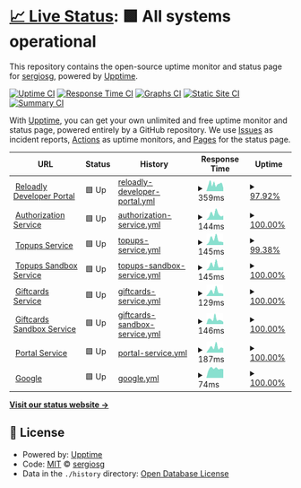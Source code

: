 # [📈 Live Status](https://sergiosg.github.io/poc-uptime): <!--live status--> **🟩 All systems operational**

This repository contains the open-source uptime monitor and status page for [sergiosg](https://sergiosg.github.io/poc-uptime), powered by [Upptime](https://github.com/upptime/upptime).

[![Uptime CI](https://github.com/sergiosg/poc-uptime/workflows/Uptime%20CI/badge.svg)](https://github.com/sergiosg/poc-uptime/actions?query=workflow%3A%22Uptime+CI%22)
[![Response Time CI](https://github.com/sergiosg/poc-uptime/workflows/Response%20Time%20CI/badge.svg)](https://github.com/sergiosg/poc-uptime/actions?query=workflow%3A%22Response+Time+CI%22)
[![Graphs CI](https://github.com/sergiosg/poc-uptime/workflows/Graphs%20CI/badge.svg)](https://github.com/sergiosg/poc-uptime/actions?query=workflow%3A%22Graphs+CI%22)
[![Static Site CI](https://github.com/sergiosg/poc-uptime/workflows/Static%20Site%20CI/badge.svg)](https://github.com/sergiosg/poc-uptime/actions?query=workflow%3A%22Static+Site+CI%22)
[![Summary CI](https://github.com/sergiosg/poc-uptime/workflows/Summary%20CI/badge.svg)](https://github.com/sergiosg/poc-uptime/actions?query=workflow%3A%22Summary+CI%22)

With [Upptime](https://upptime.js.org), you can get your own unlimited and free uptime monitor and status page, powered entirely by a GitHub repository. We use [Issues](https://github.com/sergiosg/poc-uptime/issues) as incident reports, [Actions](https://github.com/sergiosg/poc-uptime/actions) as uptime monitors, and [Pages](https://sergiosg.github.io/poc-uptime) for the status page.

<!--start: status pages-->
<!-- This summary is generated by Upptime (https://github.com/upptime/upptime) -->
<!-- Do not edit this manually, your changes will be overwritten -->
<!-- prettier-ignore -->
| URL | Status | History | Response Time | Uptime |
| --- | ------ | ------- | ------------- | ------ |
| <img alt="" src="https://favicons.githubusercontent.com/www.reloadly.com" height="13"> [Reloadly Developer Portal](https://www.reloadly.com) | 🟩 Up | [reloadly-developer-portal.yml](https://github.com/sergiosg/poc-uptime/commits/HEAD/history/reloadly-developer-portal.yml) | <details><summary><img alt="Response time graph" src="./graphs/reloadly-developer-portal/response-time-week.png" height="20"> 359ms</summary><br><a href="https://sergiosg.github.io/poc-uptime/history/reloadly-developer-portal"><img alt="Response time 352" src="https://img.shields.io/endpoint?url=https%3A%2F%2Fraw.githubusercontent.com%2Fsergiosg%2Fpoc-uptime%2FHEAD%2Fapi%2Freloadly-developer-portal%2Fresponse-time.json"></a><br><a href="https://sergiosg.github.io/poc-uptime/history/reloadly-developer-portal"><img alt="24-hour response time 321" src="https://img.shields.io/endpoint?url=https%3A%2F%2Fraw.githubusercontent.com%2Fsergiosg%2Fpoc-uptime%2FHEAD%2Fapi%2Freloadly-developer-portal%2Fresponse-time-day.json"></a><br><a href="https://sergiosg.github.io/poc-uptime/history/reloadly-developer-portal"><img alt="7-day response time 359" src="https://img.shields.io/endpoint?url=https%3A%2F%2Fraw.githubusercontent.com%2Fsergiosg%2Fpoc-uptime%2FHEAD%2Fapi%2Freloadly-developer-portal%2Fresponse-time-week.json"></a><br><a href="https://sergiosg.github.io/poc-uptime/history/reloadly-developer-portal"><img alt="30-day response time 359" src="https://img.shields.io/endpoint?url=https%3A%2F%2Fraw.githubusercontent.com%2Fsergiosg%2Fpoc-uptime%2FHEAD%2Fapi%2Freloadly-developer-portal%2Fresponse-time-month.json"></a><br><a href="https://sergiosg.github.io/poc-uptime/history/reloadly-developer-portal"><img alt="1-year response time 352" src="https://img.shields.io/endpoint?url=https%3A%2F%2Fraw.githubusercontent.com%2Fsergiosg%2Fpoc-uptime%2FHEAD%2Fapi%2Freloadly-developer-portal%2Fresponse-time-year.json"></a></details> | <details><summary><a href="https://sergiosg.github.io/poc-uptime/history/reloadly-developer-portal">97.92%</a></summary><a href="https://sergiosg.github.io/poc-uptime/history/reloadly-developer-portal"><img alt="All-time uptime 99.83%" src="https://img.shields.io/endpoint?url=https%3A%2F%2Fraw.githubusercontent.com%2Fsergiosg%2Fpoc-uptime%2FHEAD%2Fapi%2Freloadly-developer-portal%2Fuptime.json"></a><br><a href="https://sergiosg.github.io/poc-uptime/history/reloadly-developer-portal"><img alt="24-hour uptime 100.00%" src="https://img.shields.io/endpoint?url=https%3A%2F%2Fraw.githubusercontent.com%2Fsergiosg%2Fpoc-uptime%2FHEAD%2Fapi%2Freloadly-developer-portal%2Fuptime-day.json"></a><br><a href="https://sergiosg.github.io/poc-uptime/history/reloadly-developer-portal"><img alt="7-day uptime 97.92%" src="https://img.shields.io/endpoint?url=https%3A%2F%2Fraw.githubusercontent.com%2Fsergiosg%2Fpoc-uptime%2FHEAD%2Fapi%2Freloadly-developer-portal%2Fuptime-week.json"></a><br><a href="https://sergiosg.github.io/poc-uptime/history/reloadly-developer-portal"><img alt="30-day uptime 99.52%" src="https://img.shields.io/endpoint?url=https%3A%2F%2Fraw.githubusercontent.com%2Fsergiosg%2Fpoc-uptime%2FHEAD%2Fapi%2Freloadly-developer-portal%2Fuptime-month.json"></a><br><a href="https://sergiosg.github.io/poc-uptime/history/reloadly-developer-portal"><img alt="1-year uptime 99.83%" src="https://img.shields.io/endpoint?url=https%3A%2F%2Fraw.githubusercontent.com%2Fsergiosg%2Fpoc-uptime%2FHEAD%2Fapi%2Freloadly-developer-portal%2Fuptime-year.json"></a></details>
| <img alt="" src="https://favicons.githubusercontent.com/auth.reloadly.com" height="13"> [Authorization Service](https://auth.reloadly.com) | 🟩 Up | [authorization-service.yml](https://github.com/sergiosg/poc-uptime/commits/HEAD/history/authorization-service.yml) | <details><summary><img alt="Response time graph" src="./graphs/authorization-service/response-time-week.png" height="20"> 144ms</summary><br><a href="https://sergiosg.github.io/poc-uptime/history/authorization-service"><img alt="Response time 175" src="https://img.shields.io/endpoint?url=https%3A%2F%2Fraw.githubusercontent.com%2Fsergiosg%2Fpoc-uptime%2FHEAD%2Fapi%2Fauthorization-service%2Fresponse-time.json"></a><br><a href="https://sergiosg.github.io/poc-uptime/history/authorization-service"><img alt="24-hour response time 64" src="https://img.shields.io/endpoint?url=https%3A%2F%2Fraw.githubusercontent.com%2Fsergiosg%2Fpoc-uptime%2FHEAD%2Fapi%2Fauthorization-service%2Fresponse-time-day.json"></a><br><a href="https://sergiosg.github.io/poc-uptime/history/authorization-service"><img alt="7-day response time 144" src="https://img.shields.io/endpoint?url=https%3A%2F%2Fraw.githubusercontent.com%2Fsergiosg%2Fpoc-uptime%2FHEAD%2Fapi%2Fauthorization-service%2Fresponse-time-week.json"></a><br><a href="https://sergiosg.github.io/poc-uptime/history/authorization-service"><img alt="30-day response time 113" src="https://img.shields.io/endpoint?url=https%3A%2F%2Fraw.githubusercontent.com%2Fsergiosg%2Fpoc-uptime%2FHEAD%2Fapi%2Fauthorization-service%2Fresponse-time-month.json"></a><br><a href="https://sergiosg.github.io/poc-uptime/history/authorization-service"><img alt="1-year response time 175" src="https://img.shields.io/endpoint?url=https%3A%2F%2Fraw.githubusercontent.com%2Fsergiosg%2Fpoc-uptime%2FHEAD%2Fapi%2Fauthorization-service%2Fresponse-time-year.json"></a></details> | <details><summary><a href="https://sergiosg.github.io/poc-uptime/history/authorization-service">100.00%</a></summary><a href="https://sergiosg.github.io/poc-uptime/history/authorization-service"><img alt="All-time uptime 100.00%" src="https://img.shields.io/endpoint?url=https%3A%2F%2Fraw.githubusercontent.com%2Fsergiosg%2Fpoc-uptime%2FHEAD%2Fapi%2Fauthorization-service%2Fuptime.json"></a><br><a href="https://sergiosg.github.io/poc-uptime/history/authorization-service"><img alt="24-hour uptime 100.00%" src="https://img.shields.io/endpoint?url=https%3A%2F%2Fraw.githubusercontent.com%2Fsergiosg%2Fpoc-uptime%2FHEAD%2Fapi%2Fauthorization-service%2Fuptime-day.json"></a><br><a href="https://sergiosg.github.io/poc-uptime/history/authorization-service"><img alt="7-day uptime 100.00%" src="https://img.shields.io/endpoint?url=https%3A%2F%2Fraw.githubusercontent.com%2Fsergiosg%2Fpoc-uptime%2FHEAD%2Fapi%2Fauthorization-service%2Fuptime-week.json"></a><br><a href="https://sergiosg.github.io/poc-uptime/history/authorization-service"><img alt="30-day uptime 100.00%" src="https://img.shields.io/endpoint?url=https%3A%2F%2Fraw.githubusercontent.com%2Fsergiosg%2Fpoc-uptime%2FHEAD%2Fapi%2Fauthorization-service%2Fuptime-month.json"></a><br><a href="https://sergiosg.github.io/poc-uptime/history/authorization-service"><img alt="1-year uptime 100.00%" src="https://img.shields.io/endpoint?url=https%3A%2F%2Fraw.githubusercontent.com%2Fsergiosg%2Fpoc-uptime%2FHEAD%2Fapi%2Fauthorization-service%2Fuptime-year.json"></a></details>
| <img alt="" src="https://favicons.githubusercontent.com/topups.reloadly.com" height="13"> [Topups Service](https://topups.reloadly.com) | 🟩 Up | [topups-service.yml](https://github.com/sergiosg/poc-uptime/commits/HEAD/history/topups-service.yml) | <details><summary><img alt="Response time graph" src="./graphs/topups-service/response-time-week.png" height="20"> 145ms</summary><br><a href="https://sergiosg.github.io/poc-uptime/history/topups-service"><img alt="Response time 192" src="https://img.shields.io/endpoint?url=https%3A%2F%2Fraw.githubusercontent.com%2Fsergiosg%2Fpoc-uptime%2FHEAD%2Fapi%2Ftopups-service%2Fresponse-time.json"></a><br><a href="https://sergiosg.github.io/poc-uptime/history/topups-service"><img alt="24-hour response time 105" src="https://img.shields.io/endpoint?url=https%3A%2F%2Fraw.githubusercontent.com%2Fsergiosg%2Fpoc-uptime%2FHEAD%2Fapi%2Ftopups-service%2Fresponse-time-day.json"></a><br><a href="https://sergiosg.github.io/poc-uptime/history/topups-service"><img alt="7-day response time 145" src="https://img.shields.io/endpoint?url=https%3A%2F%2Fraw.githubusercontent.com%2Fsergiosg%2Fpoc-uptime%2FHEAD%2Fapi%2Ftopups-service%2Fresponse-time-week.json"></a><br><a href="https://sergiosg.github.io/poc-uptime/history/topups-service"><img alt="30-day response time 130" src="https://img.shields.io/endpoint?url=https%3A%2F%2Fraw.githubusercontent.com%2Fsergiosg%2Fpoc-uptime%2FHEAD%2Fapi%2Ftopups-service%2Fresponse-time-month.json"></a><br><a href="https://sergiosg.github.io/poc-uptime/history/topups-service"><img alt="1-year response time 192" src="https://img.shields.io/endpoint?url=https%3A%2F%2Fraw.githubusercontent.com%2Fsergiosg%2Fpoc-uptime%2FHEAD%2Fapi%2Ftopups-service%2Fresponse-time-year.json"></a></details> | <details><summary><a href="https://sergiosg.github.io/poc-uptime/history/topups-service">99.38%</a></summary><a href="https://sergiosg.github.io/poc-uptime/history/topups-service"><img alt="All-time uptime 99.77%" src="https://img.shields.io/endpoint?url=https%3A%2F%2Fraw.githubusercontent.com%2Fsergiosg%2Fpoc-uptime%2FHEAD%2Fapi%2Ftopups-service%2Fuptime.json"></a><br><a href="https://sergiosg.github.io/poc-uptime/history/topups-service"><img alt="24-hour uptime 95.65%" src="https://img.shields.io/endpoint?url=https%3A%2F%2Fraw.githubusercontent.com%2Fsergiosg%2Fpoc-uptime%2FHEAD%2Fapi%2Ftopups-service%2Fuptime-day.json"></a><br><a href="https://sergiosg.github.io/poc-uptime/history/topups-service"><img alt="7-day uptime 99.38%" src="https://img.shields.io/endpoint?url=https%3A%2F%2Fraw.githubusercontent.com%2Fsergiosg%2Fpoc-uptime%2FHEAD%2Fapi%2Ftopups-service%2Fuptime-week.json"></a><br><a href="https://sergiosg.github.io/poc-uptime/history/topups-service"><img alt="30-day uptime 99.36%" src="https://img.shields.io/endpoint?url=https%3A%2F%2Fraw.githubusercontent.com%2Fsergiosg%2Fpoc-uptime%2FHEAD%2Fapi%2Ftopups-service%2Fuptime-month.json"></a><br><a href="https://sergiosg.github.io/poc-uptime/history/topups-service"><img alt="1-year uptime 99.77%" src="https://img.shields.io/endpoint?url=https%3A%2F%2Fraw.githubusercontent.com%2Fsergiosg%2Fpoc-uptime%2FHEAD%2Fapi%2Ftopups-service%2Fuptime-year.json"></a></details>
| <img alt="" src="https://favicons.githubusercontent.com/topups-sandbox.reloadly.com" height="13"> [Topups Sandbox Service](https://topups-sandbox.reloadly.com) | 🟩 Up | [topups-sandbox-service.yml](https://github.com/sergiosg/poc-uptime/commits/HEAD/history/topups-sandbox-service.yml) | <details><summary><img alt="Response time graph" src="./graphs/topups-sandbox-service/response-time-week.png" height="20"> 145ms</summary><br><a href="https://sergiosg.github.io/poc-uptime/history/topups-sandbox-service"><img alt="Response time 186" src="https://img.shields.io/endpoint?url=https%3A%2F%2Fraw.githubusercontent.com%2Fsergiosg%2Fpoc-uptime%2FHEAD%2Fapi%2Ftopups-sandbox-service%2Fresponse-time.json"></a><br><a href="https://sergiosg.github.io/poc-uptime/history/topups-sandbox-service"><img alt="24-hour response time 73" src="https://img.shields.io/endpoint?url=https%3A%2F%2Fraw.githubusercontent.com%2Fsergiosg%2Fpoc-uptime%2FHEAD%2Fapi%2Ftopups-sandbox-service%2Fresponse-time-day.json"></a><br><a href="https://sergiosg.github.io/poc-uptime/history/topups-sandbox-service"><img alt="7-day response time 145" src="https://img.shields.io/endpoint?url=https%3A%2F%2Fraw.githubusercontent.com%2Fsergiosg%2Fpoc-uptime%2FHEAD%2Fapi%2Ftopups-sandbox-service%2Fresponse-time-week.json"></a><br><a href="https://sergiosg.github.io/poc-uptime/history/topups-sandbox-service"><img alt="30-day response time 124" src="https://img.shields.io/endpoint?url=https%3A%2F%2Fraw.githubusercontent.com%2Fsergiosg%2Fpoc-uptime%2FHEAD%2Fapi%2Ftopups-sandbox-service%2Fresponse-time-month.json"></a><br><a href="https://sergiosg.github.io/poc-uptime/history/topups-sandbox-service"><img alt="1-year response time 186" src="https://img.shields.io/endpoint?url=https%3A%2F%2Fraw.githubusercontent.com%2Fsergiosg%2Fpoc-uptime%2FHEAD%2Fapi%2Ftopups-sandbox-service%2Fresponse-time-year.json"></a></details> | <details><summary><a href="https://sergiosg.github.io/poc-uptime/history/topups-sandbox-service">100.00%</a></summary><a href="https://sergiosg.github.io/poc-uptime/history/topups-sandbox-service"><img alt="All-time uptime 99.88%" src="https://img.shields.io/endpoint?url=https%3A%2F%2Fraw.githubusercontent.com%2Fsergiosg%2Fpoc-uptime%2FHEAD%2Fapi%2Ftopups-sandbox-service%2Fuptime.json"></a><br><a href="https://sergiosg.github.io/poc-uptime/history/topups-sandbox-service"><img alt="24-hour uptime 100.00%" src="https://img.shields.io/endpoint?url=https%3A%2F%2Fraw.githubusercontent.com%2Fsergiosg%2Fpoc-uptime%2FHEAD%2Fapi%2Ftopups-sandbox-service%2Fuptime-day.json"></a><br><a href="https://sergiosg.github.io/poc-uptime/history/topups-sandbox-service"><img alt="7-day uptime 100.00%" src="https://img.shields.io/endpoint?url=https%3A%2F%2Fraw.githubusercontent.com%2Fsergiosg%2Fpoc-uptime%2FHEAD%2Fapi%2Ftopups-sandbox-service%2Fuptime-week.json"></a><br><a href="https://sergiosg.github.io/poc-uptime/history/topups-sandbox-service"><img alt="30-day uptime 99.91%" src="https://img.shields.io/endpoint?url=https%3A%2F%2Fraw.githubusercontent.com%2Fsergiosg%2Fpoc-uptime%2FHEAD%2Fapi%2Ftopups-sandbox-service%2Fuptime-month.json"></a><br><a href="https://sergiosg.github.io/poc-uptime/history/topups-sandbox-service"><img alt="1-year uptime 99.88%" src="https://img.shields.io/endpoint?url=https%3A%2F%2Fraw.githubusercontent.com%2Fsergiosg%2Fpoc-uptime%2FHEAD%2Fapi%2Ftopups-sandbox-service%2Fuptime-year.json"></a></details>
| <img alt="" src="https://favicons.githubusercontent.com/giftcards.reloadly.com" height="13"> [Giftcards Service](https://giftcards.reloadly.com) | 🟩 Up | [giftcards-service.yml](https://github.com/sergiosg/poc-uptime/commits/HEAD/history/giftcards-service.yml) | <details><summary><img alt="Response time graph" src="./graphs/giftcards-service/response-time-week.png" height="20"> 129ms</summary><br><a href="https://sergiosg.github.io/poc-uptime/history/giftcards-service"><img alt="Response time 163" src="https://img.shields.io/endpoint?url=https%3A%2F%2Fraw.githubusercontent.com%2Fsergiosg%2Fpoc-uptime%2FHEAD%2Fapi%2Fgiftcards-service%2Fresponse-time.json"></a><br><a href="https://sergiosg.github.io/poc-uptime/history/giftcards-service"><img alt="24-hour response time 90" src="https://img.shields.io/endpoint?url=https%3A%2F%2Fraw.githubusercontent.com%2Fsergiosg%2Fpoc-uptime%2FHEAD%2Fapi%2Fgiftcards-service%2Fresponse-time-day.json"></a><br><a href="https://sergiosg.github.io/poc-uptime/history/giftcards-service"><img alt="7-day response time 129" src="https://img.shields.io/endpoint?url=https%3A%2F%2Fraw.githubusercontent.com%2Fsergiosg%2Fpoc-uptime%2FHEAD%2Fapi%2Fgiftcards-service%2Fresponse-time-week.json"></a><br><a href="https://sergiosg.github.io/poc-uptime/history/giftcards-service"><img alt="30-day response time 107" src="https://img.shields.io/endpoint?url=https%3A%2F%2Fraw.githubusercontent.com%2Fsergiosg%2Fpoc-uptime%2FHEAD%2Fapi%2Fgiftcards-service%2Fresponse-time-month.json"></a><br><a href="https://sergiosg.github.io/poc-uptime/history/giftcards-service"><img alt="1-year response time 163" src="https://img.shields.io/endpoint?url=https%3A%2F%2Fraw.githubusercontent.com%2Fsergiosg%2Fpoc-uptime%2FHEAD%2Fapi%2Fgiftcards-service%2Fresponse-time-year.json"></a></details> | <details><summary><a href="https://sergiosg.github.io/poc-uptime/history/giftcards-service">100.00%</a></summary><a href="https://sergiosg.github.io/poc-uptime/history/giftcards-service"><img alt="All-time uptime 99.98%" src="https://img.shields.io/endpoint?url=https%3A%2F%2Fraw.githubusercontent.com%2Fsergiosg%2Fpoc-uptime%2FHEAD%2Fapi%2Fgiftcards-service%2Fuptime.json"></a><br><a href="https://sergiosg.github.io/poc-uptime/history/giftcards-service"><img alt="24-hour uptime 100.00%" src="https://img.shields.io/endpoint?url=https%3A%2F%2Fraw.githubusercontent.com%2Fsergiosg%2Fpoc-uptime%2FHEAD%2Fapi%2Fgiftcards-service%2Fuptime-day.json"></a><br><a href="https://sergiosg.github.io/poc-uptime/history/giftcards-service"><img alt="7-day uptime 100.00%" src="https://img.shields.io/endpoint?url=https%3A%2F%2Fraw.githubusercontent.com%2Fsergiosg%2Fpoc-uptime%2FHEAD%2Fapi%2Fgiftcards-service%2Fuptime-week.json"></a><br><a href="https://sergiosg.github.io/poc-uptime/history/giftcards-service"><img alt="30-day uptime 100.00%" src="https://img.shields.io/endpoint?url=https%3A%2F%2Fraw.githubusercontent.com%2Fsergiosg%2Fpoc-uptime%2FHEAD%2Fapi%2Fgiftcards-service%2Fuptime-month.json"></a><br><a href="https://sergiosg.github.io/poc-uptime/history/giftcards-service"><img alt="1-year uptime 99.98%" src="https://img.shields.io/endpoint?url=https%3A%2F%2Fraw.githubusercontent.com%2Fsergiosg%2Fpoc-uptime%2FHEAD%2Fapi%2Fgiftcards-service%2Fuptime-year.json"></a></details>
| <img alt="" src="https://favicons.githubusercontent.com/giftcards-sandbox.reloadly.com" height="13"> [Giftcards Sandbox Service](https://giftcards-sandbox.reloadly.com) | 🟩 Up | [giftcards-sandbox-service.yml](https://github.com/sergiosg/poc-uptime/commits/HEAD/history/giftcards-sandbox-service.yml) | <details><summary><img alt="Response time graph" src="./graphs/giftcards-sandbox-service/response-time-week.png" height="20"> 146ms</summary><br><a href="https://sergiosg.github.io/poc-uptime/history/giftcards-sandbox-service"><img alt="Response time 161" src="https://img.shields.io/endpoint?url=https%3A%2F%2Fraw.githubusercontent.com%2Fsergiosg%2Fpoc-uptime%2FHEAD%2Fapi%2Fgiftcards-sandbox-service%2Fresponse-time.json"></a><br><a href="https://sergiosg.github.io/poc-uptime/history/giftcards-sandbox-service"><img alt="24-hour response time 81" src="https://img.shields.io/endpoint?url=https%3A%2F%2Fraw.githubusercontent.com%2Fsergiosg%2Fpoc-uptime%2FHEAD%2Fapi%2Fgiftcards-sandbox-service%2Fresponse-time-day.json"></a><br><a href="https://sergiosg.github.io/poc-uptime/history/giftcards-sandbox-service"><img alt="7-day response time 146" src="https://img.shields.io/endpoint?url=https%3A%2F%2Fraw.githubusercontent.com%2Fsergiosg%2Fpoc-uptime%2FHEAD%2Fapi%2Fgiftcards-sandbox-service%2Fresponse-time-week.json"></a><br><a href="https://sergiosg.github.io/poc-uptime/history/giftcards-sandbox-service"><img alt="30-day response time 118" src="https://img.shields.io/endpoint?url=https%3A%2F%2Fraw.githubusercontent.com%2Fsergiosg%2Fpoc-uptime%2FHEAD%2Fapi%2Fgiftcards-sandbox-service%2Fresponse-time-month.json"></a><br><a href="https://sergiosg.github.io/poc-uptime/history/giftcards-sandbox-service"><img alt="1-year response time 161" src="https://img.shields.io/endpoint?url=https%3A%2F%2Fraw.githubusercontent.com%2Fsergiosg%2Fpoc-uptime%2FHEAD%2Fapi%2Fgiftcards-sandbox-service%2Fresponse-time-year.json"></a></details> | <details><summary><a href="https://sergiosg.github.io/poc-uptime/history/giftcards-sandbox-service">100.00%</a></summary><a href="https://sergiosg.github.io/poc-uptime/history/giftcards-sandbox-service"><img alt="All-time uptime 99.99%" src="https://img.shields.io/endpoint?url=https%3A%2F%2Fraw.githubusercontent.com%2Fsergiosg%2Fpoc-uptime%2FHEAD%2Fapi%2Fgiftcards-sandbox-service%2Fuptime.json"></a><br><a href="https://sergiosg.github.io/poc-uptime/history/giftcards-sandbox-service"><img alt="24-hour uptime 100.00%" src="https://img.shields.io/endpoint?url=https%3A%2F%2Fraw.githubusercontent.com%2Fsergiosg%2Fpoc-uptime%2FHEAD%2Fapi%2Fgiftcards-sandbox-service%2Fuptime-day.json"></a><br><a href="https://sergiosg.github.io/poc-uptime/history/giftcards-sandbox-service"><img alt="7-day uptime 100.00%" src="https://img.shields.io/endpoint?url=https%3A%2F%2Fraw.githubusercontent.com%2Fsergiosg%2Fpoc-uptime%2FHEAD%2Fapi%2Fgiftcards-sandbox-service%2Fuptime-week.json"></a><br><a href="https://sergiosg.github.io/poc-uptime/history/giftcards-sandbox-service"><img alt="30-day uptime 100.00%" src="https://img.shields.io/endpoint?url=https%3A%2F%2Fraw.githubusercontent.com%2Fsergiosg%2Fpoc-uptime%2FHEAD%2Fapi%2Fgiftcards-sandbox-service%2Fuptime-month.json"></a><br><a href="https://sergiosg.github.io/poc-uptime/history/giftcards-sandbox-service"><img alt="1-year uptime 99.99%" src="https://img.shields.io/endpoint?url=https%3A%2F%2Fraw.githubusercontent.com%2Fsergiosg%2Fpoc-uptime%2FHEAD%2Fapi%2Fgiftcards-sandbox-service%2Fuptime-year.json"></a></details>
| <img alt="" src="https://favicons.githubusercontent.com/portal2.reloadly.com" height="13"> [Portal Service](https://portal2.reloadly.com) | 🟩 Up | [portal-service.yml](https://github.com/sergiosg/poc-uptime/commits/HEAD/history/portal-service.yml) | <details><summary><img alt="Response time graph" src="./graphs/portal-service/response-time-week.png" height="20"> 187ms</summary><br><a href="https://sergiosg.github.io/poc-uptime/history/portal-service"><img alt="Response time 243" src="https://img.shields.io/endpoint?url=https%3A%2F%2Fraw.githubusercontent.com%2Fsergiosg%2Fpoc-uptime%2FHEAD%2Fapi%2Fportal-service%2Fresponse-time.json"></a><br><a href="https://sergiosg.github.io/poc-uptime/history/portal-service"><img alt="24-hour response time 143" src="https://img.shields.io/endpoint?url=https%3A%2F%2Fraw.githubusercontent.com%2Fsergiosg%2Fpoc-uptime%2FHEAD%2Fapi%2Fportal-service%2Fresponse-time-day.json"></a><br><a href="https://sergiosg.github.io/poc-uptime/history/portal-service"><img alt="7-day response time 187" src="https://img.shields.io/endpoint?url=https%3A%2F%2Fraw.githubusercontent.com%2Fsergiosg%2Fpoc-uptime%2FHEAD%2Fapi%2Fportal-service%2Fresponse-time-week.json"></a><br><a href="https://sergiosg.github.io/poc-uptime/history/portal-service"><img alt="30-day response time 165" src="https://img.shields.io/endpoint?url=https%3A%2F%2Fraw.githubusercontent.com%2Fsergiosg%2Fpoc-uptime%2FHEAD%2Fapi%2Fportal-service%2Fresponse-time-month.json"></a><br><a href="https://sergiosg.github.io/poc-uptime/history/portal-service"><img alt="1-year response time 243" src="https://img.shields.io/endpoint?url=https%3A%2F%2Fraw.githubusercontent.com%2Fsergiosg%2Fpoc-uptime%2FHEAD%2Fapi%2Fportal-service%2Fresponse-time-year.json"></a></details> | <details><summary><a href="https://sergiosg.github.io/poc-uptime/history/portal-service">100.00%</a></summary><a href="https://sergiosg.github.io/poc-uptime/history/portal-service"><img alt="All-time uptime 100.00%" src="https://img.shields.io/endpoint?url=https%3A%2F%2Fraw.githubusercontent.com%2Fsergiosg%2Fpoc-uptime%2FHEAD%2Fapi%2Fportal-service%2Fuptime.json"></a><br><a href="https://sergiosg.github.io/poc-uptime/history/portal-service"><img alt="24-hour uptime 100.00%" src="https://img.shields.io/endpoint?url=https%3A%2F%2Fraw.githubusercontent.com%2Fsergiosg%2Fpoc-uptime%2FHEAD%2Fapi%2Fportal-service%2Fuptime-day.json"></a><br><a href="https://sergiosg.github.io/poc-uptime/history/portal-service"><img alt="7-day uptime 100.00%" src="https://img.shields.io/endpoint?url=https%3A%2F%2Fraw.githubusercontent.com%2Fsergiosg%2Fpoc-uptime%2FHEAD%2Fapi%2Fportal-service%2Fuptime-week.json"></a><br><a href="https://sergiosg.github.io/poc-uptime/history/portal-service"><img alt="30-day uptime 100.00%" src="https://img.shields.io/endpoint?url=https%3A%2F%2Fraw.githubusercontent.com%2Fsergiosg%2Fpoc-uptime%2FHEAD%2Fapi%2Fportal-service%2Fuptime-month.json"></a><br><a href="https://sergiosg.github.io/poc-uptime/history/portal-service"><img alt="1-year uptime 100.00%" src="https://img.shields.io/endpoint?url=https%3A%2F%2Fraw.githubusercontent.com%2Fsergiosg%2Fpoc-uptime%2FHEAD%2Fapi%2Fportal-service%2Fuptime-year.json"></a></details>
| <img alt="" src="https://favicons.githubusercontent.com/www.google.com" height="13"> [Google](https://www.google.com) | 🟩 Up | [google.yml](https://github.com/sergiosg/poc-uptime/commits/HEAD/history/google.yml) | <details><summary><img alt="Response time graph" src="./graphs/google/response-time-week.png" height="20"> 74ms</summary><br><a href="https://sergiosg.github.io/poc-uptime/history/google"><img alt="Response time 74" src="https://img.shields.io/endpoint?url=https%3A%2F%2Fraw.githubusercontent.com%2Fsergiosg%2Fpoc-uptime%2FHEAD%2Fapi%2Fgoogle%2Fresponse-time.json"></a><br><a href="https://sergiosg.github.io/poc-uptime/history/google"><img alt="24-hour response time 65" src="https://img.shields.io/endpoint?url=https%3A%2F%2Fraw.githubusercontent.com%2Fsergiosg%2Fpoc-uptime%2FHEAD%2Fapi%2Fgoogle%2Fresponse-time-day.json"></a><br><a href="https://sergiosg.github.io/poc-uptime/history/google"><img alt="7-day response time 74" src="https://img.shields.io/endpoint?url=https%3A%2F%2Fraw.githubusercontent.com%2Fsergiosg%2Fpoc-uptime%2FHEAD%2Fapi%2Fgoogle%2Fresponse-time-week.json"></a><br><a href="https://sergiosg.github.io/poc-uptime/history/google"><img alt="30-day response time 68" src="https://img.shields.io/endpoint?url=https%3A%2F%2Fraw.githubusercontent.com%2Fsergiosg%2Fpoc-uptime%2FHEAD%2Fapi%2Fgoogle%2Fresponse-time-month.json"></a><br><a href="https://sergiosg.github.io/poc-uptime/history/google"><img alt="1-year response time 74" src="https://img.shields.io/endpoint?url=https%3A%2F%2Fraw.githubusercontent.com%2Fsergiosg%2Fpoc-uptime%2FHEAD%2Fapi%2Fgoogle%2Fresponse-time-year.json"></a></details> | <details><summary><a href="https://sergiosg.github.io/poc-uptime/history/google">100.00%</a></summary><a href="https://sergiosg.github.io/poc-uptime/history/google"><img alt="All-time uptime 100.00%" src="https://img.shields.io/endpoint?url=https%3A%2F%2Fraw.githubusercontent.com%2Fsergiosg%2Fpoc-uptime%2FHEAD%2Fapi%2Fgoogle%2Fuptime.json"></a><br><a href="https://sergiosg.github.io/poc-uptime/history/google"><img alt="24-hour uptime 100.00%" src="https://img.shields.io/endpoint?url=https%3A%2F%2Fraw.githubusercontent.com%2Fsergiosg%2Fpoc-uptime%2FHEAD%2Fapi%2Fgoogle%2Fuptime-day.json"></a><br><a href="https://sergiosg.github.io/poc-uptime/history/google"><img alt="7-day uptime 100.00%" src="https://img.shields.io/endpoint?url=https%3A%2F%2Fraw.githubusercontent.com%2Fsergiosg%2Fpoc-uptime%2FHEAD%2Fapi%2Fgoogle%2Fuptime-week.json"></a><br><a href="https://sergiosg.github.io/poc-uptime/history/google"><img alt="30-day uptime 100.00%" src="https://img.shields.io/endpoint?url=https%3A%2F%2Fraw.githubusercontent.com%2Fsergiosg%2Fpoc-uptime%2FHEAD%2Fapi%2Fgoogle%2Fuptime-month.json"></a><br><a href="https://sergiosg.github.io/poc-uptime/history/google"><img alt="1-year uptime 100.00%" src="https://img.shields.io/endpoint?url=https%3A%2F%2Fraw.githubusercontent.com%2Fsergiosg%2Fpoc-uptime%2FHEAD%2Fapi%2Fgoogle%2Fuptime-year.json"></a></details>

<!--end: status pages-->

[**Visit our status website →**](https://sergiosg.github.io/poc-uptime)

## 📄 License

- Powered by: [Upptime](https://github.com/upptime/upptime)
- Code: [MIT](./LICENSE) © [sergiosg](https://sergiosg.github.io/poc-uptime)
- Data in the `./history` directory: [Open Database License](https://opendatacommons.org/licenses/odbl/1-0/)
